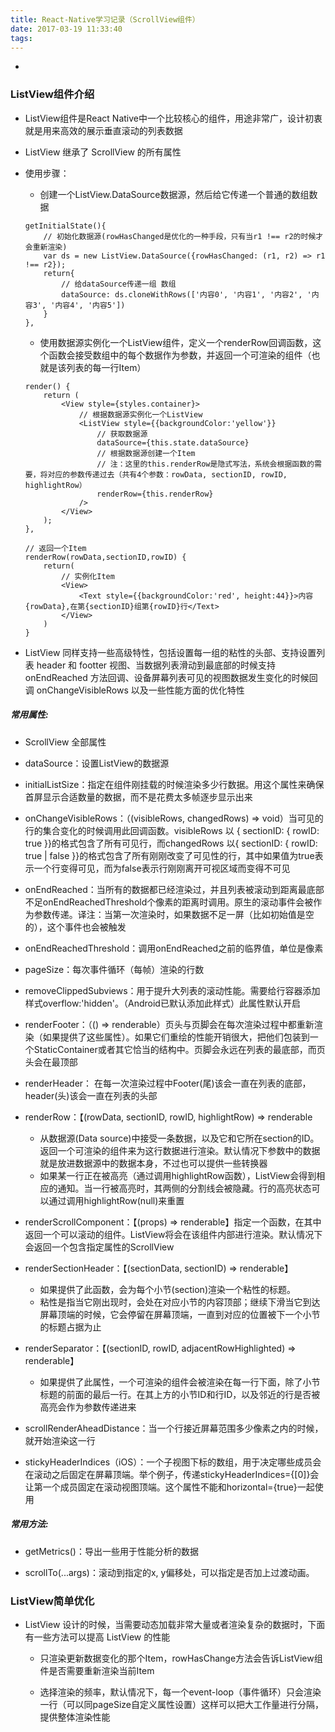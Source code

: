 ```yaml
---
title: React-Native学习记录（ScrollView组件）
date: 2017-03-19 11:33:40
tags:
---
```

+ <!-- more -->

### ListView组件介绍
- ListView组件是React Native中一个比较核心的组件，用途非常广，设计初衷就是用来高效的展示垂直滚动的列表数据

- ListView 继承了 ScrollView 的所有属性

- 使用步骤：
    * 创建一个ListView.DataSource数据源，然后给它传递一个普通的数组数据

    ```
    getInitialState(){
        // 初始化数据源(rowHasChanged是优化的一种手段，只有当r1 !== r2的时候才会重新渲染)
        var ds = new ListView.DataSource({rowHasChanged: (r1, r2) => r1 !== r2});
        return{
            // 给dataSource传递一组 数组
            dataSource: ds.cloneWithRows(['内容0', '内容1', '内容2', '内容3', '内容4', '内容5'])
        }
    },
    ```

    * 使用数据源实例化一个ListView组件，定义一个renderRow回调函数，这个函数会接受数组中的每个数据作为参数，并返回一个可渲染的组件（也就是该列表的每一行Item）

    ```
    render() {
        return (
            <View style={styles.container}>
                // 根据数据源实例化一个ListView
                <ListView style={{backgroundColor:'yellow'}}
                    // 获取数据源
                    dataSource={this.state.dataSource}
                    // 根据数据源创建一个Item
                    // 注：这里的this.renderRow是隐式写法，系统会根据函数的需要，将对应的参数传递过去（共有4个参数：rowData, sectionID, rowID, highlightRow）
                    renderRow={this.renderRow}
                />
            </View>
        );
    },
    
    // 返回一个Item
    renderRow(rowData,sectionID,rowID) {
        return(
            // 实例化Item
            <View>
                <Text style={{backgroundColor:'red', height:44}}>内容{rowData},在第{sectionID}组第{rowID}行</Text>
            </View>
        )
    }

    ```

- ListView 同样支持一些高级特性，包括设置每一组的粘性的头部、支持设置列表 header 和 footter 视图、当数据列表滑动到最底部的时候支持 onEndReached 方法回调、设备屏幕列表可见的视图数据发生变化的时候回调 onChangeVisibleRows 以及一些性能方面的优化特性



##### 常用属性:
- ScrollView 全部属性

- dataSource：设置ListView的数据源

- initialListSize：指定在组件刚挂载的时候渲染多少行数据。用这个属性来确保首屏显示合适数量的数据，而不是花费太多帧逐步显示出来

- onChangeVisibleRows：（(visibleRows, changedRows) => void）当可见的行的集合变化的时候调用此回调函数。visibleRows 以 { sectionID: { rowID: true }}的格式包含了所有可见行，而changedRows 以{ sectionID: { rowID: true | false }}的格式包含了所有刚刚改变了可见性的行，其中如果值为true表示一个行变得可见，而为false表示行刚刚离开可视区域而变得不可见

- onEndReached：当所有的数据都已经渲染过，并且列表被滚动到距离最底部不足onEndReachedThreshold个像素的距离时调用。原生的滚动事件会被作为参数传递。译注：当第一次渲染时，如果数据不足一屏（比如初始值是空的），这个事件也会被触发

- onEndReachedThreshold：调用onEndReached之前的临界值，单位是像素

- pageSize：每次事件循环（每帧）渲染的行数

- removeClippedSubviews：用于提升大列表的滚动性能。需要给行容器添加样式overflow:'hidden'。（Android已默认添加此样式）此属性默认开启

- renderFooter：（() => renderable）页头与页脚会在每次渲染过程中都重新渲染（如果提供了这些属性）。如果它们重绘的性能开销很大，把他们包装到一个StaticContainer或者其它恰当的结构中。页脚会永远在列表的最底部，而页头会在最顶部

- renderHeader： 在每一次渲染过程中Footer(尾)该会一直在列表的底部，header(头)该会一直在列表的头部

- renderRow：【(rowData, sectionID, rowID, highlightRow) => renderable

    * 从数据源(Data source)中接受一条数据，以及它和它所在section的ID。返回一个可渲染的组件来为这行数据进行渲染。默认情况下参数中的数据就是放进数据源中的数据本身，不过也可以提供一些转换器
    * 如果某一行正在被高亮（通过调用highlightRow函数），ListView会得到相应的通知。当一行被高亮时，其两侧的分割线会被隐藏。行的高亮状态可以通过调用highlightRow(null)来重置

    
- renderScrollComponent：【(props) => renderable】指定一个函数，在其中返回一个可以滚动的组件。ListView将会在该组件内部进行渲染。默认情况下会返回一个包含指定属性的ScrollView

- renderSectionHeader：【(sectionData, sectionID) => renderable】

    * 如果提供了此函数，会为每个小节(section)渲染一个粘性的标题。
    * 粘性是指当它刚出现时，会处在对应小节的内容顶部；继续下滑当它到达屏幕顶端的时候，它会停留在屏幕顶端，一直到对应的位置被下一个小节的标题占据为止
- renderSeparator：【(sectionID, rowID, adjacentRowHighlighted) => renderable】

    * 如果提供了此属性，一个可渲染的组件会被渲染在每一行下面，除了小节标题的前面的最后一行。在其上方的小节ID和行ID，以及邻近的行是否被高亮会作为参数传递进来
- scrollRenderAheadDistance：当一个行接近屏幕范围多少像素之内的时候，就开始渲染这一行

- stickyHeaderIndices（iOS）：一个子视图下标的数组，用于决定哪些成员会在滚动之后固定在屏幕顶端。举个例子，传递stickyHeaderIndices={[0]}会让第一个成员固定在滚动视图顶端。这个属性不能和horizontal={true}一起使用


##### 常用方法:
- getMetrics()：导出一些用于性能分析的数据

- scrollTo(...args)：滚动到指定的x, y偏移处，可以指定是否加上过渡动画。

### ListView简单优化

- ListView 设计的时候，当需要动态加载非常大量或者渲染复杂的数据时，下面有一些方法可以提高 ListView 的性能
    * 只渲染更新数据变化的那个Item，rowHasChange方法会告诉ListView组件是否需要重新渲染当前Item

    
    * 选择渲染的频率，默认情况下，每一个event-loop（事件循环）只会渲染一行（可以同pageSize自定义属性设置）这样可以把大工作量进行分隔，提供整体渲染性能


